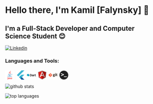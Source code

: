 # Hello there, I'm Kamil [Falynsky] 👋
## I'm a Full-Stack Developer and Computer Science Student 😊
[![Linkedin](https://img.shields.io/badge/linkedin-%230077B5.svg?&style=for-the-badge&logo=linkedin&logoColor=white)](https://www.linkedin.com/in/kamil-falinski/)

### Languages and Tools:
<a href="#"><img align="left" style="margin-right:5px;margin-top:5px;" alt="Java" title="Java" width="30px" src="https://github.com/devicons/devicon/blob/master/icons/java/java-original-wordmark.svg" /></a>

<a href="#"><img align="left" alt="Flutter" title="Flutter" style="margin-right:5px;margin-top:5px;" width="30px" src="https://github.com/devicons/devicon/blob/master/icons/flutter/flutter-original.svg" /></a>

<a href="#"><img align="left" alt="Dart" title="Dart" style="margin-right:5px;margin-top:5px;" width="30px" src="https://github.com/devicons/devicon/blob/master/icons/dart/dart-original-wordmark.svg" /></a>

<a href="#"><img align="left" alt="Angular" title="Angular" style="margin-right:5px;margin-top:5px;" width="30px" src="https://github.com/devicons/devicon/blob/master/icons/angularjs/angularjs-original.svg" /></a>

<a href="#"><img align="left" alt="Git" title="Git" style="margin-right:5px;margin-top:5px;" width="30px" src="https://github.com/devicons/devicon/blob/master/icons/git/git-original-wordmark.svg" /></a>

<a href="#"><img align="left" style="margin-right:5px;margin-top:5px;" alt="Terminal" title="Terminal" width="30px" src="https://raw.githubusercontent.com/github/explore/80688e429a7d4ef2fca1e82350fe8e3517d3494d/topics/terminal/terminal.png" /></a><br><br>  

![github stats](https://github-readme-stats.vercel.app/api?username=Falynsky&count_private=true&show_icons=true&theme=darcula&hide=prs,issues&custom_title=Falynsky%20GitHub%20Stats)


![top languages](https://github-readme-stats.vercel.app/api/top-langs/?username=Falynsky&layout=compact&theme=darcula)
